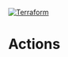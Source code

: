 [![Terraform](https://github.com/Shankar-Kanni/Actions/actions/workflows/Terraform.yaml/badge.svg)](https://github.com/Shankar-Kanni/Actions/actions/workflows/Terraform.yaml)

# Actions
